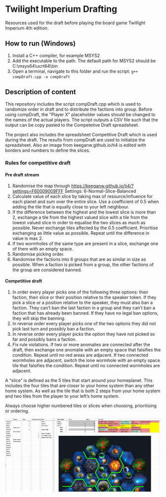 # Twilight Imperium Drafting

Resources used for the draft before playing the board game Twillight Imperium 4th edition.

## How to run (Windows)

1. Install a C++ compiler, for example MSYS2
2. Add the executable to the path. The default path for MSYS2 should be C:\msys64\ucrt64\bin
3. Open a terminal, navigate to this folder and run the script: `g++ compDraft.cpp -o compDraft`

## Description of content

This repository includes the script compDraft.cpp which is used to randomize order in draft and to distribute the factions into group.
Before using compDraft, the "Player X" placeholder values should be changed to the names of the actual players.
The script outputs a CSV file such that the output can be copy pasted to the Competetive Draft spreadsheet.

The project also includes the spreadsheet Competitive Draft which is used during the draft. The results from compDraft are used to initialize the spreadsheet.
Also an image from keeganw.github.io/ti4 is edited with borders and numbers to define the slices.

### Rules for competitive draft

#### Pre draft stream

1. Randomise the map through https://keeganw.github.io/ti4/?settings=F60009009FFF
   Settings: 6-Normal-Slice-Balanced
2. Calculate value of each slice by taking max of resource/influence for each planet and sum over the entire slice. Use a coefficient of 0.5 when adding the tile that is equally close to your left neighbour.
3. If the difference between the highest and the lowest slice is more than 2, exchange a tile from the highest valued slice with a tile from the lowest valued slice in order to equalise the two slices as much as possible. Never exchange tiles affected by the 0.5 coefficient. Prioritise exchanging as little value as possible. Repeat until the difference in value is max 2.
4. If two wormholes of the same type are present in a slice, exchange one of them with an empty space.
5. Randomise picking order.
6. Randomise the factions into 6 groups that are as similar in size as possible. When a faction is picked from a group, the other factions of the group are considered banned.

#### Competitive draft

1. In order every player picks one of the following three options: their faction, their slice or their position relative to the speaker token. If they pick a slice or a position relative to the speaker, they must also ban a faction. They can’t ban the last faction in a group and they can’t ban a faction that has already been banned. If they have no legal ban options, they will skip the banning.
2. In reverse order every player picks one of the two options they did not pick last turn and possibly ban a faction.
3. In reverse order every player picks the option they have not picked so far and possibly bans a faction.
4. Fix rule violations.
   If two or more anomalies are connected after the draft, then exchange one anomalie with an empty space that falsifies the condition. Repeat until no red areas are adjacent.
   If two connected wormholes are adjacent, switch the lone wormhole with an empty space tile that falsifies the condition. Repeat until no connected wormholes are adjacent.

A “slice” is defined as the 5 tiles that start around your homeplanet. This includes the four tiles that are closer to your home system than any other home system. As well as the tile that is both 2 steps from your home system and two tiles from the player to your left’s home system.

Always choose higher numbered tiles or slices when choosing, prioritising or ordering.

![alt text](https://github.com/PotentialKillScreen/ti4/blob/main/Example%20of%20Competitive%20draft.png)
